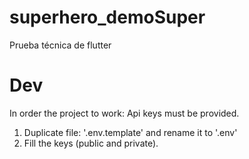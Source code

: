 # superhero_demoSuper 

Prueba técnica de flutter


# Dev

In order the project to work: Api keys must be provided.

1. Duplicate file: '.env.template' and rename it to '.env'
2. Fill the keys (public and private).